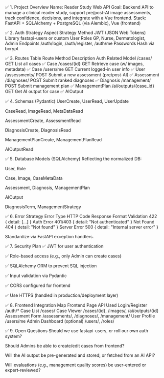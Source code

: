 ✅ 1. Project Overview
Name: Reader Study Web API
Goal: Backend API to manage a clinical reader study, support pre/post-AI image assessments, track confidence, decisions, and integrate with a Vue frontend.
Stack: FastAPI + SQLAlchemy + PostgreSQL (via Alembic), Vue (frontend)

✅ 2. Auth Strategy
Aspect	Strategy
Method	JWT (JSON Web Tokens)
Library	fastapi-users or custom
User Roles	GP, Nurse, Dermatologist, Admin
Endpoints	/auth/login, /auth/register, /auth/me
Passwords	Hash via bcrypt

✅ 3. Routes Table
Route	Method	Description	Auth	Related Model
/cases/	GET	List all cases	✅	Case
/cases/{id}	GET	Retrieve case (w/ images, metadata)	✅	Case
/users/me	GET	Current logged-in user info	✅	User
/assessments/	POST	Submit a new assessment (pre/post-AI)	✅	Assessment
/diagnoses/	POST	Submit ranked diagnoses	✅	Diagnosis
/management/	POST	Submit management plan	✅	ManagementPlan
/ai/outputs/{case_id}	GET	Get AI output for case	✅	AIOutput

✅ 4. Schemas (Pydantic)
UserCreate, UserRead, UserUpdate

CaseRead, ImageRead, MetaDataRead

AssessmentCreate, AssessmentRead

DiagnosisCreate, DiagnosisRead

ManagementPlanCreate, ManagementPlanRead

AIOutputRead

✅ 5. Database Models (SQLAlchemy)
Reflecting the normalized DB:

User, Role

Case, Image, CaseMetaData

Assessment, Diagnosis, ManagementPlan

AIOutput

DiagnosisTerm, ManagementStrategy

✅ 6. Error Strategy
Error Type	HTTP Code	Response Format
Validation	422	{ detail: [...] }
Auth Error	401/403	{ detail: "Not authenticated" }
Not Found	404	{ detail: "Not found" }
Server Error	500	{ detail: "Internal server error" }

Standardize via FastAPI exception handlers.

✅ 7. Security Plan
✅ JWT for user authentication

✅ Role-based access (e.g., only Admin can create cases)

✅ SQLAlchemy ORM to prevent SQL injection

✅ Input validation via Pydantic

✅ CORS configured for frontend

✅ Use HTTPS (handled in production/deployment layer)

✅ 8. Frontend Integration Map
Frontend Page	API Used
Login/Register	/auth/*
Case List	/cases/
Case Viewer	/cases/{id}, /images/, /ai/outputs/{id}
Assessment Form	/assessments/, /diagnoses/, /management/
User Profile	/users/me
Admin Dashboard (optional)	/users/, /roles/

✅ 9. Open Questions
Should we use fastapi-users, or roll our own auth system?

Should Admins be able to create/edit cases from frontend?

Will the AI output be pre-generated and stored, or fetched from an AI API?

Will evaluations (e.g., management quality scores) be user-entered or expert-reviewed?
